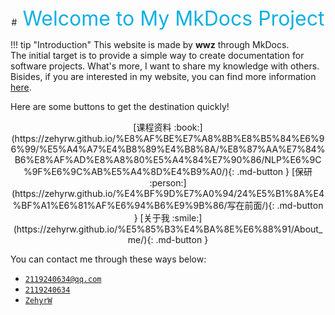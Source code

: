 
<center>
#<font size="6.5" color="greyblue"> Welcome to My MkDocs Project</font>
</center>

!!! tip "Introduction"
    This website is made by **wwz** through MkDocs. <br>
    The initial target is to provide a simple way to create documentation for software projects.
    What's more, I want to share my knowledge with others. Bisides, if you are interested in my website, you can find more information [here](https://www.mkdocs.org).

Here are some buttons to get the destination quickly!

<center>
[课程资料 :book:](https://zehyrw.github.io/%E8%AF%BE%E7%A8%8B%E8%B5%84%E6%96%99/%E5%A4%A7%E4%B8%89%E4%B8%8A/%E8%87%AA%E7%84%B6%E8%AF%AD%E8%A8%80%E5%A4%84%E7%90%86/NLP%E6%9C%9F%E6%9C%AB%E5%A4%8D%E4%B9%A0/){: .md-button }
[保研 :person:](https://zehyrw.github.io/%E4%BF%9D%E7%A0%94/24%E5%B1%8A%E4%BF%A1%E6%81%AF%E6%94%B6%E9%9B%86/写在前面/){: .md-button }
[关于我 :smile:](https://zehyrw.github.io/%E5%85%B3%E4%BA%8E%E6%88%91/About_me/){: .md-button }
</center>

You can contact me through these ways below:

* <i class="fa fa-envelope"></i> [`2119240634@qq.com`](#)
* <i class="fa fa-qq"></i> [`2119240634`](#)
* <i class="fa fa-github"></i> [`ZehyrW`](https://github.com/ZehyrW)


<head> 
    <script defer src="https://use.fontawesome.com/releases/v5.0.13/js/all.js"></script> 
    <script defer src="https://use.fontawesome.com/releases/v5.0.13/js/v4-shims.js"></script> 
</head> 
<link rel="stylesheet" href="https://use.fontawesome.com/releases/v5.0.13/css/all.css">